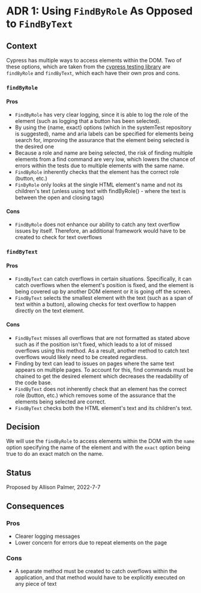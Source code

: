 # ADR 1: Using `FindByRole` As Opposed to `FindByText`

## Context

Cypress has multiple ways to access elements within the DOM. Two of these options, which are taken from the [cypress testing library](https://testing-library.com/docs/cypress-testing-library/intro/) are `findByRole` and `findByText`, which each have their own pros and cons.

### `findByRole`

#### Pros

- `FindByRole` has very clear logging, since it is able to log the role of the element (such as logging that a button has been selected). 
- By using the {name, exact} options (which in the systemTest repository is suggested), name and aria labels can be specified for elements being search for, improving the assurance that the element being selected is the desired one
- Because a role and name are being selected, the risk of finding multiple elements from a find command are very low, which lowers the chance of errors within the tests due to multiple elements with the same name.
- `FindByRole` inherently checks that the element has the correct role (button, etc.)
- `FinByRole` only looks at the single HTML element's name and not its children's text (unless using text with findByRole() - where the text is between the open and closing tags)

#### Cons

- `FindByRole` does not enhance our ability to catch any text overflow issues by itself. Therefore, an additional framework would have to be created to check for text overflows

### `findByText`

#### Pros

- `FindByText` can catch overflows in certain situations. Specifically, it can catch overflows when the element's position is fixed, and the element is being covered up by another DOM element or it is going off the screen.
- `FindByText` selects the smallest element with the text (such as a span of text within a button), allowing checks for text overflow to happen directly on the text element.

#### Cons

- `FindByText` misses all overflows that are not formatted as stated above such as if the position isn't fixed, which leads to a lot of missed overflows using this method. As a result, another method to catch text overflows would likely need to be created regardless. 
- Finding by text can lead to issues on pages where the same text appears on multiple pages. To account for this, find commands must be chained to get the desired element which decreases the readability of the code base.
- `FindByText` does not inherently check that an element has the correct role (button, etc.) which removes some of the assurance that the elements being selected are correct.
- `FindByText` checks both the HTML element's text and its children's text.

## Decision

We will use the `findByRole` to access elements within the DOM with the `name` option specifying the name of the element and with the `exact` option being true to do an exact match on the name.

## Status

Proposed by Allison Palmer, 2022-7-7

## Consequences

### Pros

- Clearer logging messages
- Lower concern for errors due to repeat elements on the page

### Cons

- A separate method must be created to catch overflows within the application, and that method would have to be explicitly executed on any piece of text